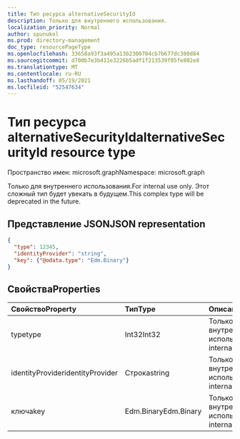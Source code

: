 ```yaml
---
title: Тип ресурса alternativeSecurityId
description: Только для внутреннего использования.
localization_priority: Normal
author: spunukol
ms.prod: directory-management
doc_type: resourcePageType
ms.openlocfilehash: 33658a93f3a495a13b2300704cb7b677dc380d84
ms.sourcegitcommit: d700b7e3b411e3226b5adf1f213539f05fe802e8
ms.translationtype: MT
ms.contentlocale: ru-RU
ms.lasthandoff: 05/19/2021
ms.locfileid: "52547634"
---
```

# <a name="alternativesecurityid-resource-type"></a><span data-ttu-id="322b2-103">Тип ресурса alternativeSecurityId</span><span class="sxs-lookup"><span data-stu-id="322b2-103">alternativeSecurityId resource type</span></span>

<span data-ttu-id="322b2-104">Пространство имен: microsoft.graph</span><span class="sxs-lookup"><span data-stu-id="322b2-104">Namespace: microsoft.graph</span></span>

<span data-ttu-id="322b2-105">Только для внутреннего использования.</span><span class="sxs-lookup"><span data-stu-id="322b2-105">For internal use only.</span></span> <span data-ttu-id="322b2-106">Этот сложный тип будет увекать в будущем.</span><span class="sxs-lookup"><span data-stu-id="322b2-106">This complex type will be deprecated in the future.</span></span>

## <a name="json-representation"></a><span data-ttu-id="322b2-107">Представление JSON</span><span class="sxs-lookup"><span data-stu-id="322b2-107">JSON representation</span></span>

<!--{
  "blockType": "resource",
  "@odata.type": "microsoft.graph.alternativeSecurityId"
}-->

```json
{
  "type": 12345,
  "identityProvider": "string",
  "key": {"@odata.type": "Edm.Binary"}
}
```

## <a name="properties"></a><span data-ttu-id="322b2-108">Свойства</span><span class="sxs-lookup"><span data-stu-id="322b2-108">Properties</span></span>
| <span data-ttu-id="322b2-109">Свойство</span><span class="sxs-lookup"><span data-stu-id="322b2-109">Property</span></span>         | <span data-ttu-id="322b2-110">Тип</span><span class="sxs-lookup"><span data-stu-id="322b2-110">Type</span></span>       | <span data-ttu-id="322b2-111">Описание</span><span class="sxs-lookup"><span data-stu-id="322b2-111">Description</span></span>
|:-----------------|:-----------|:---------------------
| <span data-ttu-id="322b2-112">type</span><span class="sxs-lookup"><span data-stu-id="322b2-112">type</span></span>             | <span data-ttu-id="322b2-113">Int32</span><span class="sxs-lookup"><span data-stu-id="322b2-113">Int32</span></span>      | <span data-ttu-id="322b2-114">Только для внутреннего использования</span><span class="sxs-lookup"><span data-stu-id="322b2-114">For internal use only</span></span>
| <span data-ttu-id="322b2-115">identityProvider</span><span class="sxs-lookup"><span data-stu-id="322b2-115">identityProvider</span></span> | <span data-ttu-id="322b2-116">Строка</span><span class="sxs-lookup"><span data-stu-id="322b2-116">string</span></span>     | <span data-ttu-id="322b2-117">Только для внутреннего использования</span><span class="sxs-lookup"><span data-stu-id="322b2-117">For internal use only</span></span>
| <span data-ttu-id="322b2-118">ключа</span><span class="sxs-lookup"><span data-stu-id="322b2-118">key</span></span>              | <span data-ttu-id="322b2-119">Edm.Binary</span><span class="sxs-lookup"><span data-stu-id="322b2-119">Edm.Binary</span></span> | <span data-ttu-id="322b2-120">Только для внутреннего использования</span><span class="sxs-lookup"><span data-stu-id="322b2-120">For internal use only</span></span>

